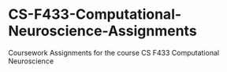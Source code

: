 # CS-F433-Computational-Neuroscience-Assignments
Coursework Assignments for the course CS F433 Computational Neuroscience
